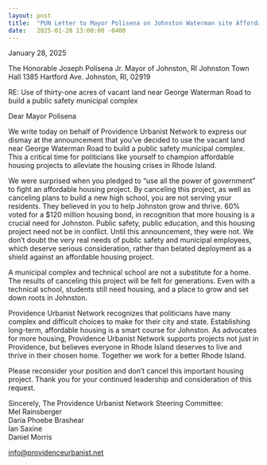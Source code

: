 ```yaml
---
layout: post
title:  "PUN Letter to Mayor Polisena on Johnston Waterman site Affordable Housing"
date:   2025-01-28 13:00:00 -0400
---
```


January 28, 2025

The Honorable Joseph Polisena Jr.
Mayor of Johnston, RI
Johnston Town Hall
1385 Hartford Ave.
Johnston, RI, 02919
 
RE: Use of thirty-one acres of vacant land near George Waterman Road to build a public safety municipal complex

Dear Mayor Polisena

We write today on behalf of Providence Urbanist Network to express our dismay at the announcement that you’ve decided to use the vacant land near George Waterman Road to build a public safety municipal complex. This a critical time for politicians like yourself to champion affordable housing projects to alleviate the housing crises in Rhode Island. 

We were surprised when you pledged to “use all the power of government” to fight an affordable housing project. By canceling this project, as well as canceling plans to build a new high school, you are not serving your residents. They believed in you to help Johnston grow and thrive. 60% voted for a $120 million housing bond, in recognition that more housing is a crucial need for Johnston. Public safety, public education, and this housing project need not be in conflict. Until this announcement, they were not. We don’t doubt the very real needs of public safety and municipal employees, which deserve serious consideration, rather than belated deployment as a shield against an affordable housing project.  

A municipal complex and technical school are not a substitute for a home. The results of canceling this project will be felt for generations. Even with a technical school, students still need housing, and a place to grow and set down roots in Johnston. 

Providence Urbanist Network recognizes that politicians have many complex and difficult choices to make for their city and state. Establishing long-term, affordable housing is a smart course for Johnston.  As advocates for more housing, Providence Urbanist Network supports projects not just in Providence, but believes everyone in Rhode Island deserves to live and thrive in their chosen home. Together we work for a better Rhode Island.

Please reconsider your position and don’t cancel this important housing project. 
Thank you for your continued leadership and consideration of this request. 

Sincerely,
The Providence Urbanist Network Steering Committee:<br>
Mel Rainsberger<br>
Daria Phoebe Brashear<br>
Ian Saxine<br>
Daniel Morris<br>

info@providenceurbanist.net
